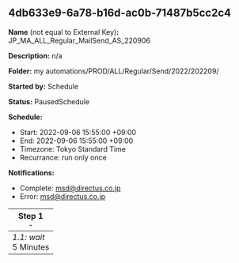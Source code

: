 ## 4db633e9-6a78-b16d-ac0b-71487b5cc2c4

**Name** (not equal to External Key)**:** JP_MA_ALL_Regular_MailSend_AS_220906

**Description:** n/a

**Folder:** my automations/PROD/ALL/Regular/Send/2022/202209/

**Started by:** Schedule

**Status:** PausedSchedule

**Schedule:**

* Start: 2022-09-06 15:55:00 +09:00
* End: 2022-09-06 15:55:00 +09:00
* Timezone: Tokyo Standard Time
* Recurrance: run only once

**Notifications:**

* Complete: msd@directus.co.jp
* Error: msd@directus.co.jp

| Step 1<br>_<small>-</small>_ |
| --- |
| _1.1: wait_<br>5 Minutes |
